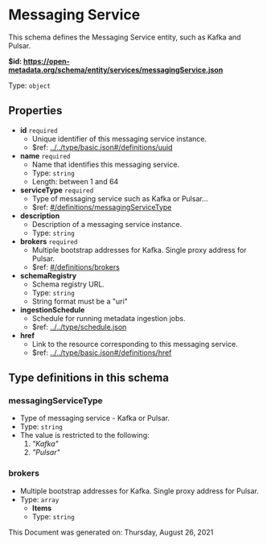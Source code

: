 # Messaging Service

This schema defines the Messaging Service entity, such as Kafka and Pulsar.

<b id="https/open-metadata.org/schema/entity/services/messagingservice.json">&#36;id: https://open-metadata.org/schema/entity/services/messagingService.json</b>

Type: `object`

## Properties
 - **id** `required`
	 - Unique identifier of this messaging service instance.
	 - $ref: [../../type/basic.json#/definitions/uuid](../types/basic.md#uuid)
 - **name** `required`
	 - Name that identifies this messaging service.
	 - Type: `string`
	 - Length: between 1 and 64
 - **serviceType** `required`
	 - Type of messaging service such as Kafka or Pulsar...
	 - $ref: [#/definitions/messagingServiceType](#messagingservicetype)
 - **description**
	 - Description of a messaging service instance.
	 - Type: `string`
 - **brokers** `required`
	 - Multiple bootstrap addresses for Kafka. Single proxy address for Pulsar.
	 - $ref: [#/definitions/brokers](#brokers)
 - **schemaRegistry**
	 - Schema registry URL.
	 - Type: `string`
	 - String format must be a "uri"
 - **ingestionSchedule**
	 - Schedule for running metadata ingestion jobs.
	 - $ref: [../../type/schedule.json](../types/schedule.md)
 - **href**
	 - Link to the resource corresponding to this messaging service.
	 - $ref: [../../type/basic.json#/definitions/href](../types/basic.md#href)


## Type definitions in this schema
### messagingServiceType

 - Type of messaging service - Kafka or Pulsar.
 - Type: `string`
 - The value is restricted to the following: 
	 1. _"Kafka"_
	 2. _"Pulsar"_


### brokers

 - Multiple bootstrap addresses for Kafka. Single proxy address for Pulsar.
 - Type: `array`
	 - **Items**
	 - Type: `string`



This Document was generated on: Thursday, August 26, 2021